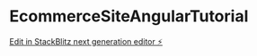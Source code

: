 # EcommerceSiteAngularTutorial

[Edit in StackBlitz next generation editor ⚡️](https://stackblitz.com/~/github.com/efranzolin/EcommerceSiteAngularTutorial)